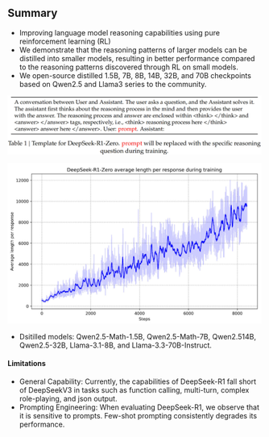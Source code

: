 ---
---


## Summary
- Improving language model reasoning capabilities using pure reinforcement learning (RL)
- We demonstrate that the reasoning patterns of larger models can be distilled into smaller models, resulting in better performance compared to the reasoning patterns discovered through RL on small models.
- We open-source distilled 1.5B, 7B, 8B, 14B, 32B, and 70B checkpoints based on Qwen2.5 and Llama3 series to the community.


![](attachments/c5654d6387356bf4d8068a9e69df22e2_MD5.jpeg)


![](attachments/dc6843fc9c6e9174ac29ecb7f94551ef_MD5.jpeg)
- Dsitilled models: Qwen2.5-Math-1.5B, Qwen2.5-Math-7B, Qwen2.514B, Qwen2.5-32B, Llama-3.1-8B, and Llama-3.3-70B-Instruct.

#### Limitations
- General Capability: Currently, the capabilities of DeepSeek-R1 fall short of DeepSeekV3 in tasks such as function calling, multi-turn, complex role-playing, and json output.
- Prompting Engineering: When evaluating DeepSeek-R1, we observe that it is sensitive to prompts. Few-shot prompting consistently degrades its performance.
